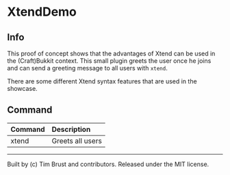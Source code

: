 # XtendDemo

## Info
This proof of concept shows that the advantages of Xtend can be used in the (Craft)Bukkit context.
This small plugin greets the user once he joins and can send a greeting message to all users with `xtend`.

There are some different Xtend syntax features that are used in the showcase.

## Command

| Command | Description      |
|:--------|:-----------------|
| xtend   | Greets all users |

---
Built by (c) Tim Brust and contributors. Released under the MIT license.
